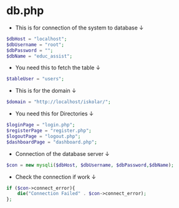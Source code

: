 # db.php
- This is for connection of the system to database &#8595;
```php
$dbHost = "localhost";
$dbUsername = "root";
$dbPassword = "";
$dbName = "educ_assist";
```

- You need this to fetch the table &#8595;
```php
$tableUser = "users";
```

- This is for the domain &#8595;
```php
$domain = "http://localhost/iskolar/";
```

- You need this for Directories &#8595;
```php
$loginPage = "login.php";
$registerPage = "register.php";
$logoutPage = "logout.php";
$dashboardPage = "dashboard.php";
```

  - Connection of the database server &#8595;
```php
$con = new mysqli($dbHost, $dbUsername, $dbPassword,$dbName);
```

- Check the connection if work &#8595;
```php
if ($con->connect_error){
    die("Connection Failed" . $con->connect_error);
};
```

